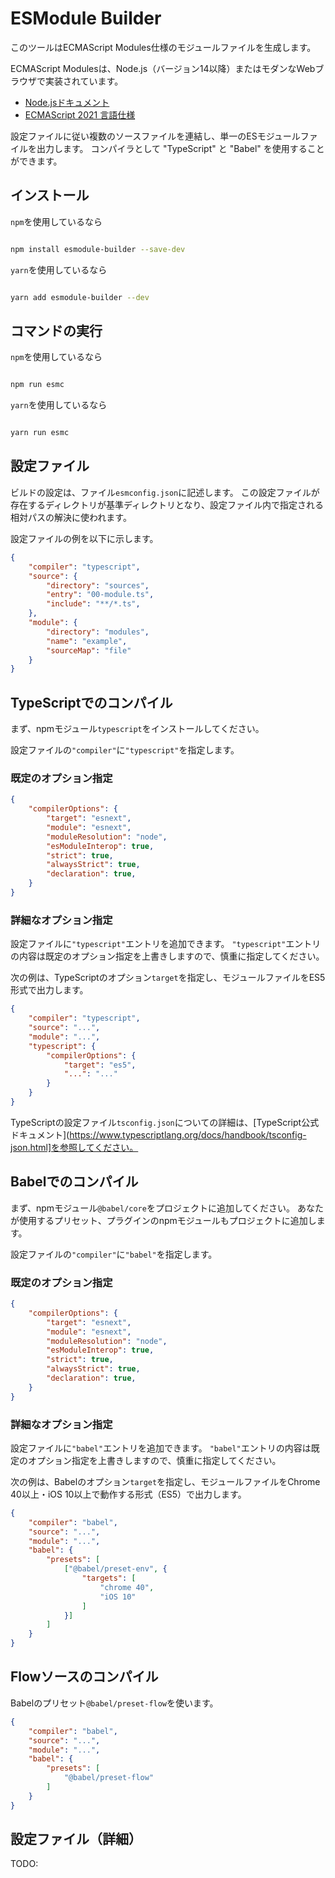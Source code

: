 
# ESModule Builder

このツールはECMAScript Modules仕様のモジュールファイルを生成します。

ECMAScript Modulesは、Node.js（バージョン14以降）またはモダンなWebブラウザで実装されています。

- [Node.jsドキュメント](https://nodejs.org/api/esm.html#esm_ecmascript_modules)
- [ECMAScript 2021 言語仕様](https://tc39.github.io/ecma262/#sec-modules)

設定ファイルに従い複数のソースファイルを連結し、単一のESモジュールファイルを出力します。
コンパイラとして "TypeScript" と "Babel" を使用することができます。

## インストール

`npm`を使用しているなら

```sh

npm install esmodule-builder --save-dev

```

`yarn`を使用しているなら

```sh

yarn add esmodule-builder --dev

```

## コマンドの実行

`npm`を使用しているなら

```sh

npm run esmc

```

`yarn`を使用しているなら

```sh

yarn run esmc

```

## 設定ファイル

ビルドの設定は、ファイル`esmconfig.json`に記述します。
この設定ファイルが存在するディレクトリが基準ディレクトリとなり、設定ファイル内で指定される相対パスの解決に使われます。

設定ファイルの例を以下に示します。

```json
{
    "compiler": "typescript",
    "source": {
        "directory": "sources",
        "entry": "00-module.ts",
        "include": "**/*.ts",
    },
    "module": {
        "directory": "modules",
        "name": "example",
        "sourceMap": "file"
    }
}
```

## TypeScriptでのコンパイル

まず、npmモジュール`typescript`をインストールしてください。

設定ファイルの`"compiler"`に`"typescript"`を指定します。

### 既定のオプション指定

```json
{
    "compilerOptions": {
        "target": "esnext",
        "module": "esnext",
        "moduleResolution": "node",
        "esModuleInterop": true,
        "strict": true,
        "alwaysStrict": true,
        "declaration": true,
    }
}
```

### 詳細なオプション指定

設定ファイルに`"typescript"`エントリを追加できます。
`"typescript"`エントリの内容は既定のオプション指定を上書きしますので、慎重に指定してください。

次の例は、TypeScriptのオプション`target`を指定し、モジュールファイルをES5形式で出力します。

```json
{
    "compiler": "typescript",
    "source": "...",
    "module": "...",
    "typescript": {
        "compilerOptions": {
            "target": "es5",
            "...": "..."
        }
    }
}
```

TypeScriptの設定ファイル`tsconfig.json`についての詳細は、[TypeScript公式ドキュメント](https://www.typescriptlang.org/docs/handbook/tsconfig-json.html]を参照してください。

## Babelでのコンパイル

まず、npmモジュール`@babel/core`をプロジェクトに追加してください。
あなたが使用するプリセット、プラグインのnpmモジュールもプロジェクトに追加します。

設定ファイルの`"compiler"`に`"babel"`を指定します。

### 既定のオプション指定

```json
{
    "compilerOptions": {
        "target": "esnext",
        "module": "esnext",
        "moduleResolution": "node",
        "esModuleInterop": true,
        "strict": true,
        "alwaysStrict": true,
        "declaration": true,
    }
}
```

### 詳細なオプション指定

設定ファイルに`"babel"`エントリを追加できます。
`"babel"`エントリの内容は既定のオプション指定を上書きしますので、慎重に指定してください。

次の例は、Babelのオプション`target`を指定し、モジュールファイルをChrome 40以上・iOS 10以上で動作する形式（ES5）で出力します。

```json
{
    "compiler": "babel",
    "source": "...",
    "module": "...",
    "babel": {
        "presets": [
            ["@babel/preset-env", {
                "targets": [
                    "chrome 40",
                    "iOS 10"
                ]
            }]
        ]
    }
}
```

## Flowソースのコンパイル

Babelのプリセット`@babel/preset-flow`を使います。

```json
{
    "compiler": "babel",
    "source": "...",
    "module": "...",
    "babel": {
        "presets": [
            "@babel/preset-flow"
        ]
    }
}
```

## 設定ファイル（詳細）

TODO:
